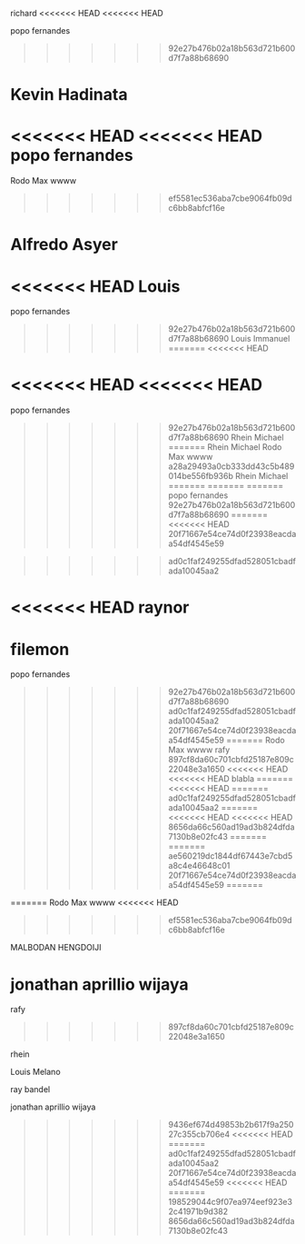 richard
<<<<<<< HEAD
<<<<<<< HEAD

popo fernandes
>>>>>>> 92e27b476b02a18b563d721b600d7f7a88b68690

Kevin Hadinata
=======
<<<<<<< HEAD
<<<<<<< HEAD
popo fernandes
=======
Rodo Max
wwww
>>>>>>> ef5581ec536aba7cbe9064fb09dc6bb8abfcf16e

Alfredo Asyer
=======
<<<<<<< HEAD
Louis 
=======
popo fernandes
>>>>>>> 92e27b476b02a18b563d721b600d7f7a88b68690
Louis Immanuel
=======
<<<<<<< HEAD

<<<<<<< HEAD
<<<<<<< HEAD
=======
popo fernandes
>>>>>>> 92e27b476b02a18b563d721b600d7f7a88b68690
Rhein Michael
=======
Rhein Michael
Rodo Max
wwww
>>>>>>> a28a29493a0cb333dd43c5b489014be556fb936b
Rhein Michael
=======
=======
=======
popo fernandes
>>>>>>> 92e27b476b02a18b563d721b600d7f7a88b68690
=======
<<<<<<< HEAD
>>>>>>> 20f71667e54ce74d0f23938eacdaa54df4545e59



>>>>>>> ad0c1faf249255dfad528051cbadfada10045aa2




<<<<<<< HEAD
raynor
=======


filemon
=======
popo fernandes
>>>>>>> 92e27b476b02a18b563d721b600d7f7a88b68690
>>>>>>> ad0c1faf249255dfad528051cbadfada10045aa2
>>>>>>> 20f71667e54ce74d0f23938eacdaa54df4545e59
=======
Rodo Max
wwww
rafy
>>>>>>> 897cf8da60c701cbfd25187e809c22048e3a1650
<<<<<<< HEAD
<<<<<<< HEAD
blabla
=======
<<<<<<< HEAD
=======
>>>>>>> ad0c1faf249255dfad528051cbadfada10045aa2
=======
<<<<<<< HEAD
<<<<<<< HEAD
>>>>>>> 8656da66c560ad19ad3b824dfda7130b8e02fc43
=======
=======
>>>>>>> ae560219dc1844df67443e7cbd5a8c4e46648c01
>>>>>>> 20f71667e54ce74d0f23938eacdaa54df4545e59
=======

=======
Rodo Max
wwww
<<<<<<< HEAD
>>>>>>> ef5581ec536aba7cbe9064fb09dc6bb8abfcf16e

MALBODAN HENGDOIJI














jonathan aprillio wijaya
=======
rafy
>>>>>>> 897cf8da60c701cbfd25187e809c22048e3a1650






rhein









Louis Melano





ray bandel

jonathan aprillio wijaya
>>>>>>> 9436ef674d49853b2b617f9a25027c355cb706e4
<<<<<<< HEAD
=======
>>>>>>> ad0c1faf249255dfad528051cbadfada10045aa2
>>>>>>> 20f71667e54ce74d0f23938eacdaa54df4545e59
<<<<<<< HEAD
=======
>>>>>>> 198529044c9f07ea974eef923e32c41971b9d382
>>>>>>> 8656da66c560ad19ad3b824dfda7130b8e02fc43
